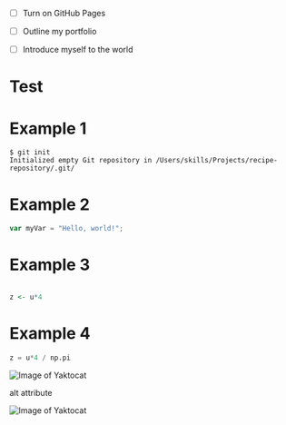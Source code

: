 - [ ] Turn on GitHub Pages
- [ ] Outline my portfolio
- [ ] Introduce myself to the world




# Test

# Example 1

```
$ git init
Initialized empty Git repository in /Users/skills/Projects/recipe-repository/.git/
```


# Example 2

``` javascript
var myVar = "Hello, world!";
```


# Example 3

``` r

z <- u*4
```


# Example 4

``` python
z = u*4 / np.pi
```


![Image of Yaktocat](https://octodex.github.com/images/yaktocat.png)


alt attribute


![Image of Yaktocat](https://octodex.github.com/images/yaktocat.png)
